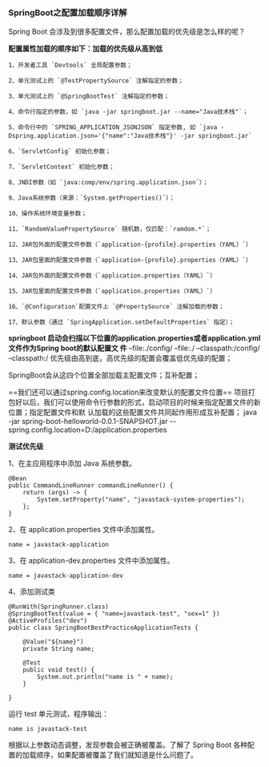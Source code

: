 ### SpringBoot之配置加载顺序详解

 Spring Boot 会涉及到很多配置文件，那么配置加载的优先级是怎么样的呢？

**配置属性加载的顺序如下：加载的优先级从高到低**

```
1、开发者工具 `Devtools` 全局配置参数；

2、单元测试上的 `@TestPropertySource` 注解指定的参数；

3、单元测试上的 `@SpringBootTest` 注解指定的参数；

4、命令行指定的参数，如 `java -jar springboot.jar --name="Java技术栈"`；

5、命令行中的 `SPRING_APPLICATION_JSONJSON` 指定参数, 如 `java -Dspring.application.json='{"name":"Java技术栈"}' -jar springboot.jar`

6、`ServletConfig` 初始化参数；

7、`ServletContext` 初始化参数；

8、JNDI参数（如 `java:comp/env/spring.application.json`）；

9、Java系统参数（来源：`System.getProperties()`）；

10、操作系统环境变量参数；

11、`RandomValuePropertySource` 随机数，仅匹配：`ramdom.*`；

12、JAR包外面的配置文件参数（`application-{profile}.properties（YAML）`）

13、JAR包里面的配置文件参数（`application-{profile}.properties（YAML）`）

14、JAR包外面的配置文件参数（`application.properties（YAML）`）

15、JAR包里面的配置文件参数（`application.properties（YAML）`）

16、`@Configuration`配置文件上 `@PropertySource` 注解加载的参数；

17、默认参数（通过 `SpringApplication.setDefaultProperties` 指定）；
```

**springboot 启动会扫描以下位置的application.properties或者application.yml文件作为Spring boot的默认配置文
件**
–file:./config/
–file:./
–classpath:/config/
–classpath:/
优先级由高到底，高优先级的配置会覆盖低优先级的配置；

SpringBoot会从这四个位置全部加载主配置文件；互补配置；

==我们还可以通过spring.config.location来改变默认的配置文件位置==
项目打包好以后，我们可以使用命令行参数的形式，启动项目的时候来指定配置文件的新位置；指定配置文件和默
认加载的这些配置文件共同起作用形成互补配置；
java -jar spring-boot-helloworld-0.0.1-SNAPSHOT.jar --spring.config.location=D:/application.properties

**测试优先级**

1、在主应用程序中添加 Java 系统参数。

```
@Bean
public CommandLineRunner commandLineRunner() {
    return (args) -> {
        System.setProperty("name", "javastack-system-properties");
    };
}
```

2、在 application.properties 文件中添加属性。

```
name = javastack-application
```

3、在 application-dev.properties 文件中添加属性。

```
name = javastack-application-dev
```

4、添加测试类

```
@RunWith(SpringRunner.class)
@SpringBootTest(value = { "name=javastack-test", "sex=1" })
@ActiveProfiles("dev")
public class SpringBootBestPracticeApplicationTests {

    @Value("${name}")
    private String name;

    @Test
    public void test() {
        System.out.println("name is " + name);
    }

}
```

运行 test 单元测试，程序输出：

```
name is javastack-test
```

根据以上参数动态调整，发现参数会被正确被覆盖。了解了 Spring Boot 各种配置的加载顺序，如果配置被覆盖了我们就知道是什么问题了。
